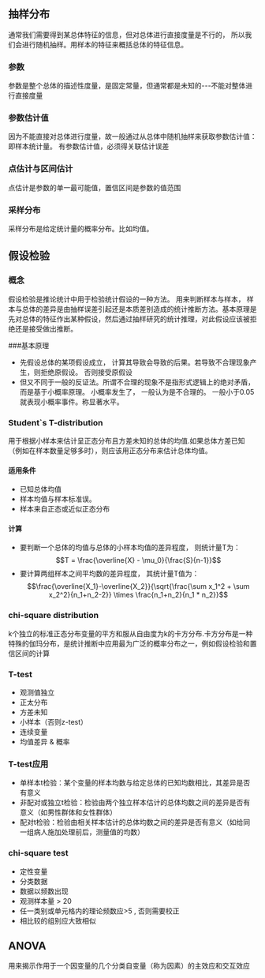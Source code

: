## 抽样分布
通常我们需要得到某总体特征的信息，但对总体进行直接度量是不行的， 所以我们会进行随机抽样。用样本的特征来概括总体的特征信息。
### 参数
参数是整个总体的描述性度量，是固定常量，但通常都是未知的---不能对整体进行直接度量
### 参数估计值
因为不能直接对总体进行度量，故一般通过从总体中随机抽样来获取参数估计值：即样本统计量。 有参数估计值，必须得关联估计误差
### 点估计与区间估计
点估计是参数的单一最可能值，置信区间是参数的值范围
### 采样分布
采样分布是给定统计量的概率分布。比如均值。

## 假设检验
### 概念
假设检验是推论统计中用于检验统计假设的一种方法。 用来判断样本与样本， 样本与总体的差异是由抽样误差引起还是本质差别造成的统计推断方法。基本原理是先对总体的特征作出某种假设，然后通过抽样研究的统计推理，对此假设应该被拒绝还是接受做出推断。

###基本原理
- 先假设总体的某项假设成立， 计算其导致会导致的后果。若导致不合理现象产生，则拒绝原假设。 否则接受原假设
- 但又不同于一般的反证法。所谓不合理的现象不是指形式逻辑上的绝对矛盾， 而是基于小概率原理。 小概率发生了， 一般认为是不合理的。 一般小于0.05就表现小概率事件。称显著水平。

### Student`s T-distribution
用于根据小样本来估计呈正态分布且方差未知的总体的均值.如果总体方差已知（例如在样本数量足够多时），则应该用正态分布来估计总体均值。

#### 适用条件
- 已知总体均值
- 样本均值与样本标准误。
- 样本来自正态或近似正态分布

#### 计算
- 要判断一个总体的均值与总体的小样本均值的差异程度， 则统计量T为：
$$T = \frac{\overline{X} - \mu_0}{\frac{S}{n-1}}$$
- 要计算两组样本之间平均数的差异程度， 其统计量T值为：
$$\frac{\overline{X_1}-\overline{X_2}}{\sqrt{\frac{\sum x_1^2 + \sum x_2^2}{n_1+n_2-2}} \times \frac{n_1+n_2}{n_1 * n_2}}$$

### chi-square distribution
k个独立的标准正态分布变量的平方和服从自由度为k的卡方分布.卡方分布是一种特殊的伽玛分布，是统计推断中应用最为广泛的概率分布之一，例如假设检验和置信区间的计算

### T-test
- 观测值独立
- 正太分布
- 方差未知
- 小样本（否则z-test）
- 连续变量
- 均值差异 & 概率  
### T-test应用
- 单样本t检验：某个变量的样本均数与给定总体的已知均数相比，其差异是否有意义  
- 非配对或独立t检验：检验由两个独立样本估计的总体均数之间的差异是否有意义（如男性群体和女性群体）
- 配对t检验：检验由相关样本估计的总体均数之间的差异是否有意义（如给同一组病人施加处理前后，测量值的均数）
### chi-square test
- 定性变量
- 分类数据
- 数据以频数出现
- 观测样本量 > 20
- 任一类别或单元格内的理论频数应>5 , 否则需要校正
- 相比较的组别应大致相似
## ANOVA
用来揭示作用于一个因变量的几个分类自变量（称为因素）的主效应和交互效应


